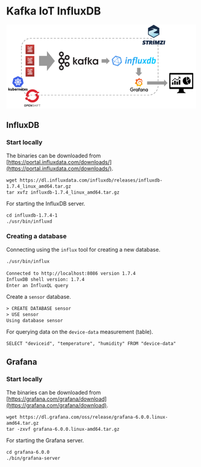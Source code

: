 # Kafka IoT InfluxDB

![Overview](images/overview.png "Overview")

## InfluxDB

### Start locally

The binaries can be downloaded from [https://portal.influxdata.com/downloads/](https://portal.influxdata.com/downloads/).

```
wget https://dl.influxdata.com/influxdb/releases/influxdb-1.7.4_linux_amd64.tar.gz
tar xvfz influxdb-1.7.4_linux_amd64.tar.gz
```

For starting the InfluxDB server.

```
cd influxdb-1.7.4-1
./usr/bin/influxd
```

### Creating a database

Connecting using the `influx` tool for creating a new database.

```
./usr/bin/influx

Connected to http://localhost:8086 version 1.7.4
InfluxDB shell version: 1.7.4
Enter an InfluxQL query
```

Create a `sensor` database.

```
> CREATE DATABASE sensor
> USE sensor
Using database sensor
```

For querying data on the `device-data` measurement (table).

```
SELECT "deviceid", "temperature", "humidity" FROM "device-data"
```

## Grafana

### Start locally

The binaries can be downloaded from [https://grafana.com/grafana/download](https://grafana.com/grafana/download).

```
wget https://dl.grafana.com/oss/release/grafana-6.0.0.linux-amd64.tar.gz
tar -zxvf grafana-6.0.0.linux-amd64.tar.gz
```

For starting the Grafana server.

```
cd grafana-6.0.0
./bin/grafana-server
```